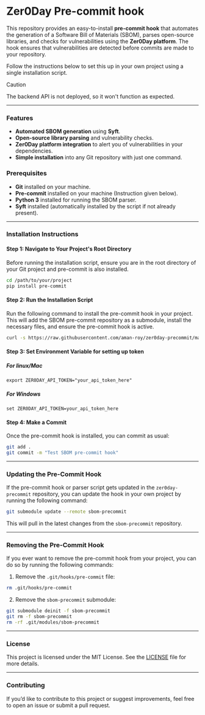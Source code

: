 # Zer0Day Pre-commit hook

This repository provides an easy-to-install **pre-commit hook** that automates the generation of a Software Bill of Materials (SBOM), parses open-source libraries, and checks for vulnerabilities using the **Zer0Day platform**. The hook ensures that vulnerabilities are detected before commits are made to your repository.

Follow the instructions below to set this up in your own project using a single installation script.

> [!CAUTION]
> The backend API is not deployed, so it won't function as expected.

---

### Features

- **Automated SBOM generation** using **Syft**.
- **Open-source library parsing** and vulnerability checks.
- **Zer0Day platform integration** to alert you of vulnerabilities in your dependencies.
- **Simple installation** into any Git repository with just one command.

### Prerequisites

- **Git** installed on your machine.
- **Pre-commit** installed on your machine (Instruction given below).
- **Python 3** installed for running the SBOM parser.
- **Syft** installed (automatically installed by the script if not already present).

---

### Installation Instructions

#### Step 1: Navigate to Your Project's Root Directory

Before running the installation script, ensure you are in the root directory of your Git project and pre-commit is also installed.

```bash
cd /path/to/your/project
pip install pre-commit
```

#### Step 2: Run the Installation Script

Run the following command to install the pre-commit hook in your project. This will add the SBOM pre-commit repository as a submodule, install the necessary files, and ensure the pre-commit hook is active.

```bash
curl -s https://raw.githubusercontent.com/aman-roy/zer0day-precommit/main/install_hooks.sh | bash
```

#### Step 3: Set Environment Variable for setting up token

##### For linux/Mac
```
export ZER0DAY_API_TOKEN="your_api_token_here"
```

##### For Windows
```
set ZER0DAY_API_TOKEN=your_api_token_here
```

#### Step 4: Make a Commit

Once the pre-commit hook is installed, you can commit as usual:

```bash
git add .
git commit -m "Test SBOM pre-commit hook"
```

---

### Updating the Pre-Commit Hook

If the pre-commit hook or parser script gets updated in the `zer0day-precommit` repository, you can update the hook in your own project by running the following command:

```bash
git submodule update --remote sbom-precommit
```

This will pull in the latest changes from the `sbom-precommit` repository.

---

### Removing the Pre-Commit Hook

If you ever want to remove the pre-commit hook from your project, you can do so by running the following commands:

1. Remove the `.git/hooks/pre-commit` file:

```bash
rm .git/hooks/pre-commit
```

2. Remove the `sbom-precommit` submodule:

```bash
git submodule deinit -f sbom-precommit
git rm -f sbom-precommit
rm -rf .git/modules/sbom-precommit
```

---

### License

This project is licensed under the MIT License. See the [LICENSE](LICENSE) file for more details.

---

### Contributing

If you’d like to contribute to this project or suggest improvements, feel free to open an issue or submit a pull request.